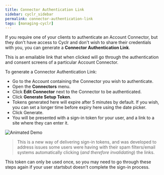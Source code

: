 ```yaml
---
title: Connector Authentication Link
sidebar: cyclr_sidebar
permalink: connector-authentication-link
tags: [managing-cyclr]
---
```


If you require one of your clients to authenticate an Account Connector, but they don't have access to Cyclr and don't wish to share their credentials with you, you can generate a **Connector Authentication Link**.

This is an emailable link that when clicked will go through the authentication and consent screens of a particular Account Connector.

To generate a Connector Authentication Link:

* Go to the Account containing the Connector you wish to authenticate.
* Open the **Connectors** menu.
* Click **Edit Connector** next to the Connector to be authenticated.
* Click **Generate Setup Token**.
* Tokens generated here will expire after 5 minutes by default.  If you wish, you can set a longer time before expiry here using the date picker.
* Click Generate.
* You will be presented with a sign-in token for your user, and a link to a site where they can enter it.

![Animated Demo](./images/sign-in-token.gif)

> This is a new way of delivering sign-in tokens, and was developed to address issues some users were having with their spam filters/email systems automatically clicking (_and therefore invalidating_) the links.

This token can only be used once, so you may need to go through these steps again if your user startsbut doesn't complete the sign-in process.
